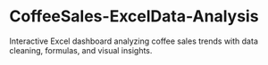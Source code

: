 # CoffeeSales-ExcelData-Analysis
Interactive Excel dashboard analyzing coffee sales trends with data cleaning, formulas, and visual insights.
